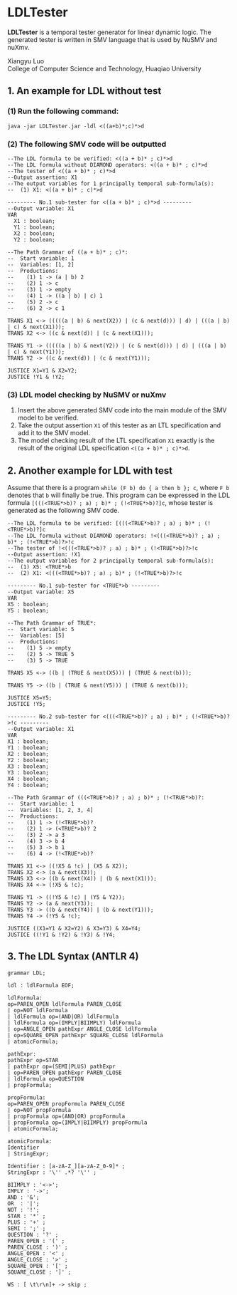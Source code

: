 # LDLTester

**LDLTester** is a temporal tester generator for linear dynamic logic. The generated tester is written in SMV language that is used by NuSMV and nuXmv.

Xiangyu Luo  
College of Computer Science and Technology, Huaqiao University

## 1. An example for LDL without test
### (1) Run the following command:  
`java -jar LDLTester.jar -ldl <((a+b)*;c)*>d`

### (2) The following SMV code will be outputted
```
--The LDL formula to be verified: <((a + b)* ; c)*>d
--The LDL formula without DIAMOND operators: <((a + b)* ; c)*>d
--The tester of <((a + b)* ; c)*>d
--Output assertion: X1
--The output variables for 1 principally temporal sub-formula(s):
--  (1) X1: <((a + b)* ; c)*>d

--------- No.1 sub-tester for <((a + b)* ; c)*>d ---------
--Output variable: X1
VAR
  X1 : boolean;
  Y1 : boolean;
  X2 : boolean;
  Y2 : boolean;

--The Path Grammar of ((a + b)* ; c)*:
--  Start variable: 1
--  Variables: [1, 2]
--  Productions:
--    (1) 1 -> (a | b) 2
--    (2) 1 -> c
--    (3) 1 -> empty
--    (4) 1 -> ((a | b) | c) 1
--    (5) 2 -> c
--    (6) 2 -> c 1

TRANS X1 <-> (((((a | b) & next(X2)) | (c & next(d))) | d) | (((a | b) | c) & next(X1)));
TRANS X2 <-> ((c & next(d)) | (c & next(X1)));

TRANS Y1 -> (((((a | b) & next(Y2)) | (c & next(d))) | d) | (((a | b) | c) & next(Y1)));
TRANS Y2 -> ((c & next(d)) | (c & next(Y1)));

JUSTICE X1=Y1 & X2=Y2;
JUSTICE !Y1 & !Y2;
```
### (3) LDL model checking by NuSMV or nuXmv

1. Insert the above generated SMV code into the main module of the SMV model to be verified.
2. Take the output assertion `X1` of this tester as an LTL specification and add it to the SMV model.
3. The model checking result of the LTL specification `X1` exactly is the result of the original LDL specification `<((a + b)* ; c)*>d`.


## 2. Another example for LDL with test

Assume that there is a program `while (F b) do { a then b }; c`, where `F b` denotes that `b` will finally be true. This program can be expressed in the LDL formula `[(((<TRUE*>b)? ; a) ; b)* ; (!<TRUE*>b)?]c`, whose tester is generated as the following SMV code.

```
--The LDL formula to be verified: [(((<TRUE*>b)? ; a) ; b)* ; (!<TRUE*>b)?]c
--The LDL formula without DIAMOND operators: !<(((<TRUE*>b)? ; a) ; b)* ; (!<TRUE*>b)?>!c
--The tester of !<(((<TRUE*>b)? ; a) ; b)* ; (!<TRUE*>b)?>!c
--Output assertion: !X1
--The output variables for 2 principally temporal sub-formula(s):
--  (1) X5: <TRUE*>b
--  (2) X1: <(((<TRUE*>b)? ; a) ; b)* ; (!<TRUE*>b)?>!c

--------- No.1 sub-tester for <TRUE*>b ---------
--Output variable: X5
VAR
X5 : boolean;
Y5 : boolean;

--The Path Grammar of TRUE*:
--  Start variable: 5
--  Variables: [5]
--  Productions:
--    (1) 5 -> empty
--    (2) 5 -> TRUE 5
--    (3) 5 -> TRUE

TRANS X5 <-> ((b | (TRUE & next(X5))) | (TRUE & next(b)));

TRANS Y5 -> ((b | (TRUE & next(Y5))) | (TRUE & next(b)));

JUSTICE X5=Y5;
JUSTICE !Y5;

--------- No.2 sub-tester for <(((<TRUE*>b)? ; a) ; b)* ; (!<TRUE*>b)?>!c ---------
--Output variable: X1
VAR
X1 : boolean;
Y1 : boolean;
X2 : boolean;
Y2 : boolean;
X3 : boolean;
Y3 : boolean;
X4 : boolean;
Y4 : boolean;

--The Path Grammar of (((<TRUE*>b)? ; a) ; b)* ; (!<TRUE*>b)?:
--  Start variable: 1
--  Variables: [1, 2, 3, 4]
--  Productions:
--    (1) 1 -> (!<TRUE*>b)?
--    (2) 1 -> (<TRUE*>b)? 2
--    (3) 2 -> a 3
--    (4) 3 -> b 4
--    (5) 3 -> b 1
--    (6) 4 -> (!<TRUE*>b)?

TRANS X1 <-> ((!X5 & !c) | (X5 & X2));
TRANS X2 <-> (a & next(X3));
TRANS X3 <-> ((b & next(X4)) | (b & next(X1)));
TRANS X4 <-> (!X5 & !c);

TRANS Y1 -> ((!Y5 & !c) | (Y5 & Y2));
TRANS Y2 -> (a & next(Y3));
TRANS Y3 -> ((b & next(Y4)) | (b & next(Y1)));
TRANS Y4 -> (!Y5 & !c);

JUSTICE ((X1=Y1 & X2=Y2) & X3=Y3) & X4=Y4;
JUSTICE ((!Y1 & !Y2) & !Y3) & !Y4;
```

## 3. The LDL Syntax (ANTLR 4)
```antlrv4
grammar LDL;

ldl : ldlFormula EOF;

ldlFormula:  
op=PAREN_OPEN ldlFormula PAREN_CLOSE  
| op=NOT ldlFormula  
| ldlFormula op=(AND|OR) ldlFormula  
| ldlFormula op=(IMPLY|BIIMPLY) ldlFormula  
| op=ANGLE_OPEN pathExpr ANGLE_CLOSE ldlFormula  
| op=SQUARE_OPEN pathExpr SQUARE_CLOSE ldlFormula  
| atomicFormula;

pathExpr:  
pathExpr op=STAR  
| pathExpr op=(SEMI|PLUS) pathExpr  
| op=PAREN_OPEN pathExpr PAREN_CLOSE  
| ldlFormula op=QUESTION  
| propFormula;

propFormula: 
op=PAREN_OPEN propFormula PAREN_CLOSE  
| op=NOT propFormula  
| propFormula op=(AND|OR) propFormula  
| propFormula op=(IMPLY|BIIMPLY) propFormula  
| atomicFormula;

atomicFormula:  
Identifier                               
| StringExpr;

Identifier : [a-zA-Z_][a-zA-Z_0-9]* ;  
StringExpr : '\'' .*? '\'' ;

BIIMPLY : '<->';  
IMPLY : '->';  
AND : '&';  
OR  : '|';  
NOT : '!';  
STAR : '*' ;  
PLUS : '+' ;  
SEMI : ';' ;  
QUESTION : '?' ;  
PAREN_OPEN : '(' ;  
PAREN_CLOSE : ')' ;  
ANGLE_OPEN : '<' ;  
ANGLE_CLOSE : '>' ;  
SQUARE_OPEN : '[' ;  
SQUARE_CLOSE : ']' ;

WS : [ \t\r\n]+ -> skip ;
```
